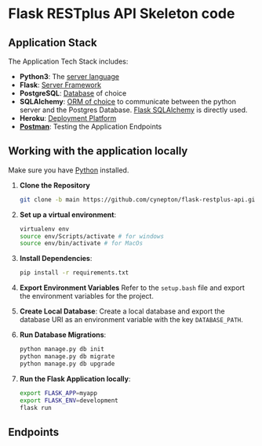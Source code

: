 # Flask RESTplus API Skeleton code


## Application Stack

The Application Tech Stack includes:
- **Python3**: The [server language](https://www.python.org/downloads/)
- **Flask**: [Server Framework](https://flask.palletsprojects.com/en/1.1.x/)
- **PostgreSQL**: [Database](https://www.postgresql.org/) of choice
- **SQLAlchemy**: [ORM of choice](https://www.sqlalchemy.org/) to communicate between the python server and the Postgres Database. [Flask SQLAlchemy](https://flask-sqlalchemy.palletsprojects.com/en/2.x/) is directly used.
- **Heroku**: [Deployment Platform](https://www.heroku.com/)
- **[Postman](https://www.postman.com/)**: Testing the Application Endpoints

## Working with the application locally
Make sure you have [Python](https://www.python.org/downloads/) installed.

1. **Clone the Repository**
    ```bash
    git clone -b main https://github.com/cynepton/flask-restplus-api.git
    ```

2. **Set up a virtual environment**:
    ```bash
    virtualenv env
    source env/Scripts/activate # for windows
    source env/bin/activate # for MacOs
    ```

3. **Install Dependencies**:
    ```bash
    pip install -r requirements.txt
    ```

4. **Export Environment Variables**
    Refer to the `setup.bash` file and export the environment variables for the project.

5. **Create Local Database**:
    Create a local database and export the database URI as an environment variable with the key `DATABASE_PATH`.

6. **Run Database Migrations**:
    ```bash
    python manage.py db init
    python manage.py db migrate
    python manage.py db upgrade
    ```

7. **Run the Flask Application locally**:
    ```bash
    export FLASK_APP=myapp
    export FLASK_ENV=development
    flask run
    ```

## Endpoints